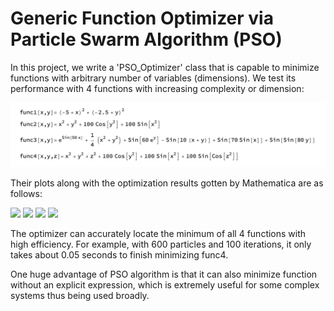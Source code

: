 # Generic Function Optimizer via Particle Swarm Algorithm (PSO)

In this project, we write a 'PSO_Optimizer' class that is capable to minimize functions with arbitrary number of variables (dimensions). We test its performance with 4 functions with increasing complexity or dimension:

![Image](formulas.png)

Their plots along with the optimization results gotten by Mathematica are as follows:

<img src="https://github.com/JiayuX/Generic-Function-Optimizer-via-Particle-Swarm-Algorithm/edit/main/func1.png"  width="200" />
<img src="https://github.com/JiayuX/Generic-Function-Optimizer-via-Particle-Swarm-Algorithm/edit/main/func2.png"  width="200" />
<img src="https://github.com/JiayuX/Generic-Function-Optimizer-via-Particle-Swarm-Algorithm/edit/main/func3.png"  width="200" />
<img src="https://github.com/JiayuX/Generic-Function-Optimizer-via-Particle-Swarm-Algorithm/edit/main/func4.png"  width="200" />


The optimizer can accurately locate the minimum of all 4 functions with high efficiency. For example, with 600 particles and 100 iterations, it only takes about 0.05 seconds to finish minimizing func4.

One huge advantage of PSO algorithm is that it can also minimize function without an explicit expression, which is extremely useful for some complex systems thus being used broadly.
